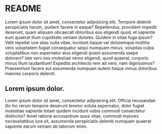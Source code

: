 # README

Lorem ipsum dolor sit amet, consectetur adipisicing elit. Tempore deleniti perspiciatis harum, quidem facere in eaque? Repellendus, provident impedit deserunt, quam aliquam obcaecati doloribus eos eligendi quod, et sapiente eum quaerat illum cupiditate veniam dolores. Quidem in vitae fuga ipsum? Velit repellat iure alias nulla vitae, incidunt itaque vel doloremque mollitia vero voluptatem fugiat consequatur sequi numquam minus, voluptas culpa voluptatibus non aspernatur eius eligendi ipsam assumenda saepe dolorem? Iste vero eos molestiae nemo eligendi, quod quaerat, corporis minus illum laudantium! Expedita architecto rem ad vero, nam dignissimos? Praesentium facere aut assumenda numquam autem itaque minus doloribus maiores corporis deleniti.

## Lorem ipsum dolor.

Lorem ipsum dolor sit amet, consectetur adipisicing elit. Officia recusandae illo hic rerum tempore deserunt tenetur soluta aspernatur, dolor fugiat molestiae sapiente totam quidem incidunt nobis commodi consectetur distinctio? Amet ratione accusantium quos vitae, commodi maiores necessitatibus iure sit, assumenda perspiciatis deleniti numquam quaerat sapiente earum veniam ab laborum enim.
